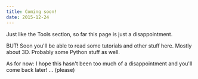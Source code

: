 ```yaml
---
title: Coming soon!
date: 2015-12-24
---
```


Just like the Tools section, so far this page is just a disappointment.

BUT! Soon you'll be able to read some tutorials and other stuff here. Mostly about 3D. Probably some Python stuff as well.

As for now: I hope this hasn't been too much of a disappointment and you'll come back later! ... (please)